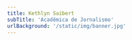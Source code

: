 ```yaml
---
title: Kethlyn Saibert
subTitle: 'Acadêmica de Jornalismo'
urlBackground: '/static/img/banner.jpg'
---
```

